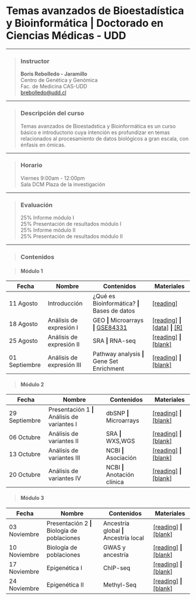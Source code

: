 # Temas avanzados de Bioestadística y Bioinformática | Doctorado en Ciencias Médicas - UDD


-----

> ### Instructor  
> **Boris Rebolledo - Jaramillo**   
Centro de Genética y Genómica  
Fac. de Medicina CAS-UDD  
[brebolledo@udd.cl](mailto:brebolledo@udd.cl?Subject=Bioestadistica) 

----

> ### Descripción del curso
> Temas avanzados de Bioestadstica y Bioinformática es un curso básico e introductorio cuya intención es profundizar en temas relacionados al procesamiento de datos biológicos a gran escala, con énfasis en ómicas.

----

> ### Horario
> Viernes 9:00am - 12:00pm  
Sala DCM Plaza de la investigación

----
> ### Evaluación
> 25% Informe módulo I  
25% Presentación de resultados módulo I  
25% Informe módulo II  
25% Presentación de resultados módulo II
----
> ### Contenidos

>#### Módulo 1
Fecha | Nombre | Contenidos| Materiales
------|--------|-----------|-----------
11 Agosto|Introducción|¿Qué es Bioinformática? **\|** Bases de datos|[\[reading\]](https://www.ncbi.nlm.nih.gov/pmc/articles/PMC4408859/pdf/fgene-06-00164.pdf)
18 Agosto|Análisis de expresión I|GEO **\|** Microarrays **\|** [GSE84331](https://www.ncbi.nlm.nih.gov/geo/query/acc.cgi?acc=GSE84331)|[\[reading\]](https://www.ncbi.nlm.nih.gov/pmc/articles/PMC5126381/pdf/zjv11259.pdf) **\|** [\[data\]](https://www.ncbi.nlm.nih.gov/geo/download/?acc=GSE84331&format=file) **\|** [\[R\]](https://drive.google.com/open?id=0B429OUPeeFidaU55UHNDSGVrNjA)
25 Agosto|Análisis de expresión II|SRA **\|** RNA-seq|[\[reading\]]() **\|** [\[blank\]]()
01 Septiembre|Análisis de expresión III| Pathway analysis **\|** Gene Set Enrichment |[\[reading\]]() **\|** [\[blank\]]()

>#### Módulo 2
Fecha | Nombre | Contenidos| Materiales
------|--------|-----------|-----------
29 Septiembre|Presentación 1 **\|** Análisis de variantes I|dbSNP **\|** Microarrays|[\[reading\]]() **\|** [\[blank\]]()
06 Octubre|Análisis de variantes II|SRA **\|** WXS,WGS|[\[reading\]]() **\|** [\[blank\]]()
13 Octubre|Análisis de variantes III|NCBI **\|** Asociación|[\[reading\]]() **\|** [\[blank\]]()
20 Octubre|Análisis de variantes IV|NCBI **\|** Anotación clínica|[\[reading\]]() **\|** [\[blank\]]()

>#### Módulo 3
Fecha | Nombre | Contenidos| Materiales
------|--------|-----------|-----------
03 Noviembre|Presentación 2 **\|** Biología de poblaciones|Ancestría global **\|** Ancestría local|[\[reading\]]() **\|** [\[blank\]]()
10 Noviembre|Biología de poblaciones|GWAS y ancestría|[\[reading\]]() **\|** [\[blank\]]()
17 Noviembre|Epigenética I|ChIP-seq |[\[reading\]]() **\|** [\[blank\]]()
24 Noviembre|Epigenética II|Methyl-Seq |[\[reading\]]() **\|** [\[blank\]]()
